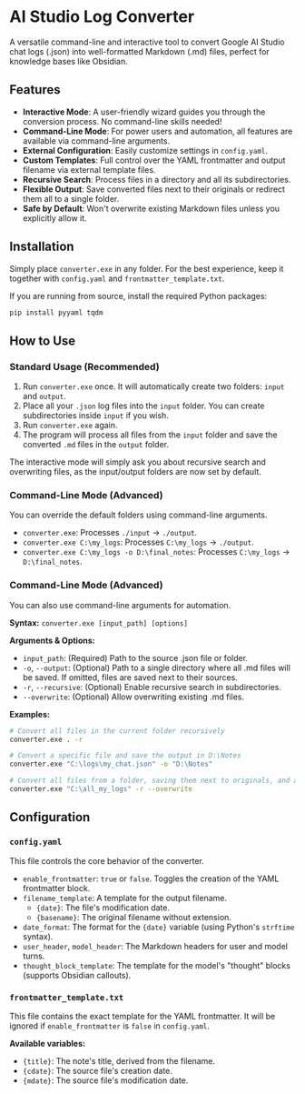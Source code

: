 # AI Studio Log Converter

A versatile command-line and interactive tool to convert Google AI Studio chat logs (.json) into well-formatted Markdown (.md) files, perfect for knowledge bases like Obsidian.

## Features

- **Interactive Mode**: A user-friendly wizard guides you through the conversion process. No command-line skills needed!
- **Command-Line Mode**: For power users and automation, all features are available via command-line arguments.
- **External Configuration**: Easily customize settings in `config.yaml`.
- **Custom Templates**: Full control over the YAML frontmatter and output filename via external template files.
- **Recursive Search**: Process files in a directory and all its subdirectories.
- **Flexible Output**: Save converted files next to their originals or redirect them all to a single folder.
- **Safe by Default**: Won't overwrite existing Markdown files unless you explicitly allow it.

## Installation

Simply place `converter.exe` in any folder. For the best experience, keep it together with `config.yaml` and `frontmatter_template.txt`.

If you are running from source, install the required Python packages:
```bash
pip install pyyaml tqdm
```

## How to Use

### Standard Usage (Recommended)

1.  Run `converter.exe` once. It will automatically create two folders: `input` and `output`.
2.  Place all your `.json` log files into the `input` folder. You can create subdirectories inside `input` if you wish.
3.  Run `converter.exe` again.
4.  The program will process all files from the `input` folder and save the converted `.md` files in the `output` folder.

The interactive mode will simply ask you about recursive search and overwriting files, as the input/output folders are now set by default.

### Command-Line Mode (Advanced)

You can override the default folders using command-line arguments.

- `converter.exe`: Processes `./input` -> `./output`.
- `converter.exe C:\my_logs`: Processes `C:\my_logs` -> `./output`.
- `converter.exe C:\my_logs -o D:\final_notes`: Processes `C:\my_logs` -> `D:\final_notes`.

### Command-Line Mode (Advanced)

You can also use command-line arguments for automation.

**Syntax:**
`converter.exe [input_path] [options]`

**Arguments & Options:**
- `input_path`: (Required) Path to the source .json file or folder.
- `-o`, `--output`: (Optional) Path to a single directory where all .md files will be saved. If omitted, files are saved next to their sources.
- `-r`, `--recursive`: (Optional) Enable recursive search in subdirectories.
- `--overwrite`: (Optional) Allow overwriting existing .md files.

**Examples:**
```bash
# Convert all files in the current folder recursively
converter.exe . -r

# Convert a specific file and save the output in D:\Notes
converter.exe "C:\logs\my_chat.json" -o "D:\Notes"

# Convert all files from a folder, saving them next to originals, and allow overwriting
converter.exe "C:\all_my_logs" -r --overwrite
```

## Configuration

### `config.yaml`

This file controls the core behavior of the converter.

- `enable_frontmatter`: `true` or `false`. Toggles the creation of the YAML frontmatter block.
- `filename_template`: A template for the output filename.
  - `{date}`: The file's modification date.
  - `{basename}`: The original filename without extension.
- `date_format`: The format for the `{date}` variable (using Python's `strftime` syntax).
- `user_header`, `model_header`: The Markdown headers for user and model turns.
- `thought_block_template`: The template for the model's "thought" blocks (supports Obsidian callouts).

### `frontmatter_template.txt`

This file contains the exact template for the YAML frontmatter. It will be ignored if `enable_frontmatter` is `false` in `config.yaml`.

**Available variables:**
- `{title}`: The note's title, derived from the filename.
- `{cdate}`: The source file's creation date.
- `{mdate}`: The source file's modification date.